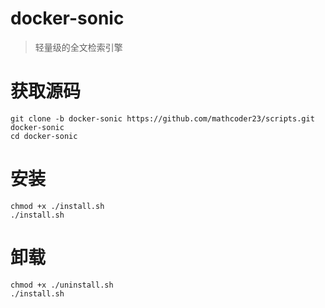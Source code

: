 # docker-sonic
> 轻量级的全文检索引擎

# 获取源码
```shell script
git clone -b docker-sonic https://github.com/mathcoder23/scripts.git docker-sonic
cd docker-sonic
```

# 安装
```shell script
chmod +x ./install.sh
./install.sh
```

# 卸载
```shell script
chmod +x ./uninstall.sh
./install.sh
```